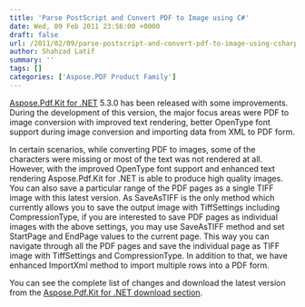 ```yaml
---
title: 'Parse PostScript and Convert PDF to Image using C#'
date: Wed, 09 Feb 2011 23:56:00 +0000
draft: false
url: /2011/02/09/parse-postscript-and-convert-pdf-to-image-using-csharp/
author: Shahzad Latif
summary: ''
tags: []
categories: ['Aspose.PDF Product Family']
---
```


[Aspose.Pdf.Kit for .NET][1] 5.3.0 has been released with some improvements. During the development of this version, the major focus areas were PDF to image conversion with improved text rendering, better OpenType font support during image conversion and importing data from XML to PDF form.

In certain scenarios, while converting PDF to images, some of the characters were missing or most of the text was not rendered at all. However, with the improved OpenType font support and enhanced text rendering Aspose.Pdf.Kit for .NET is able to produce high quality images. You can also save a particular range of the PDF pages as a single TIFF image with this latest version. As SaveAsTIFF is the only method which currently allows you to save the output image with TiffSettings including CompressionType, if you are interested to save PDF pages as individual images with the above settings, you may use SaveAsTIFF method and set StartPage and EndPage values to the current page. This way you can navigate through all the PDF pages and save the individual page as TIFF image with TiffSettings and CompressionType. In addition to that, we have enhanced ImportXml method to import multiple rows into a PDF form.

You can see the complete list of changes and download the latest version from the [Aspose.Pdf.Kit for .NET download section][2].




[1]: https://products.aspose.com/pdf/net
[2]: https://downloads.aspose.com/pdf/net




